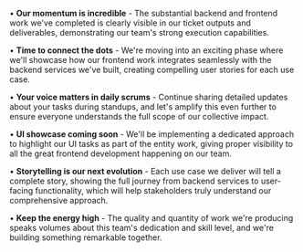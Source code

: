 
• **Our momentum is incredible** - The substantial backend and frontend work we've completed is clearly visible in our ticket outputs and deliverables, demonstrating our team's strong execution capabilities.

• **Time to connect the dots** - We're moving into an exciting phase where we'll showcase how our frontend work integrates seamlessly with the backend services we've built, creating compelling user stories for each use case.

• **Your voice matters in daily scrums** - Continue sharing detailed updates about your tasks during standups, and let's amplify this even further to ensure everyone understands the full scope of our collective impact.

• **UI showcase coming soon** - We'll be implementing a dedicated approach to highlight our UI tasks as part of the entity work, giving proper visibility to all the great frontend development happening on our team.

• **Storytelling is our next evolution** - Each use case we deliver will tell a complete story, showing the full journey from backend services to user-facing functionality, which will help stakeholders truly understand our comprehensive approach.

• **Keep the energy high** - The quality and quantity of work we're producing speaks volumes about this team's dedication and skill level, and we're building something remarkable together.
